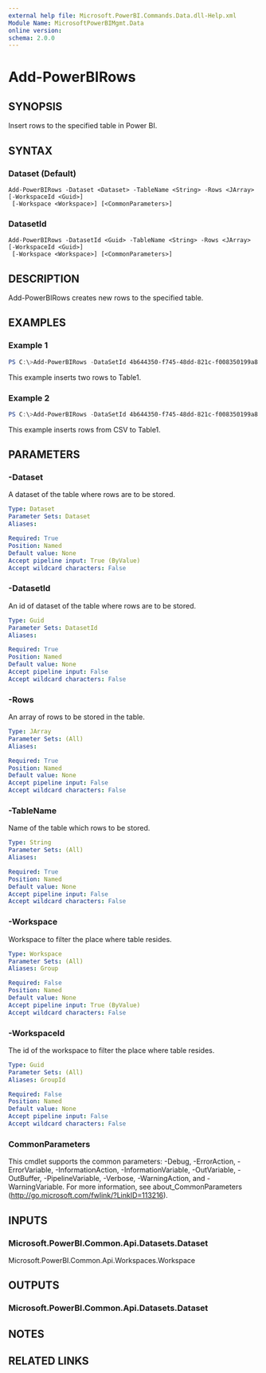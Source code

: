 ```yaml
---
external help file: Microsoft.PowerBI.Commands.Data.dll-Help.xml
Module Name: MicrosoftPowerBIMgmt.Data
online version:
schema: 2.0.0
---
```


# Add-PowerBIRows

## SYNOPSIS
Insert rows to the specified table in Power BI.

## SYNTAX

### Dataset (Default)
```
Add-PowerBIRows -Dataset <Dataset> -TableName <String> -Rows <JArray> [-WorkspaceId <Guid>]
 [-Workspace <Workspace>] [<CommonParameters>]
```

### DatasetId
```
Add-PowerBIRows -DatasetId <Guid> -TableName <String> -Rows <JArray> [-WorkspaceId <Guid>]
 [-Workspace <Workspace>] [<CommonParameters>]
```

## DESCRIPTION
Add-PowerBIRows creates new rows to the specified table.

## EXAMPLES

### Example 1
```powershell
PS C:\>Add-PowerBIRows -DataSetId 4b644350-f745-48dd-821c-f008350199a8 -TableName Table1 -Rows @{"Column1"="Value1";"Column2"="Value2"},@{"Column1"="Value1";"Column2"="Value2"}
```

This example inserts two rows to Table1.

### Example 2
```powershell
PS C:\>Add-PowerBIRows -DataSetId 4b644350-f745-48dd-821c-f008350199a8 -TableName Table1 -Rows (Import-Csv -Path ".\data.csv")
```

This example inserts rows from CSV to Table1.

## PARAMETERS

### -Dataset
A dataset of the table where rows are to be stored.

```yaml
Type: Dataset
Parameter Sets: Dataset
Aliases:

Required: True
Position: Named
Default value: None
Accept pipeline input: True (ByValue)
Accept wildcard characters: False
```

### -DatasetId
An id of dataset of the table where rows are to be stored.

```yaml
Type: Guid
Parameter Sets: DatasetId
Aliases:

Required: True
Position: Named
Default value: None
Accept pipeline input: False
Accept wildcard characters: False
```

### -Rows
An array of rows to be stored in the table.

```yaml
Type: JArray
Parameter Sets: (All)
Aliases:

Required: True
Position: Named
Default value: None
Accept pipeline input: False
Accept wildcard characters: False
```

### -TableName
Name of the table which rows to be stored.

```yaml
Type: String
Parameter Sets: (All)
Aliases:

Required: True
Position: Named
Default value: None
Accept pipeline input: False
Accept wildcard characters: False
```

### -Workspace
Workspace to filter the place where table resides.

```yaml
Type: Workspace
Parameter Sets: (All)
Aliases: Group

Required: False
Position: Named
Default value: None
Accept pipeline input: True (ByValue)
Accept wildcard characters: False
```

### -WorkspaceId
The id of the workspace to filter the place where table resides.

```yaml
Type: Guid
Parameter Sets: (All)
Aliases: GroupId

Required: False
Position: Named
Default value: None
Accept pipeline input: False
Accept wildcard characters: False
```

### CommonParameters
This cmdlet supports the common parameters: -Debug, -ErrorAction, -ErrorVariable, -InformationAction, -InformationVariable, -OutVariable, -OutBuffer, -PipelineVariable, -Verbose, -WarningAction, and -WarningVariable. For more information, see about_CommonParameters (http://go.microsoft.com/fwlink/?LinkID=113216).

## INPUTS

### Microsoft.PowerBI.Common.Api.Datasets.Dataset
Microsoft.PowerBI.Common.Api.Workspaces.Workspace

## OUTPUTS

### Microsoft.PowerBI.Common.Api.Datasets.Dataset

## NOTES

## RELATED LINKS
